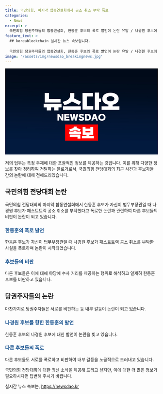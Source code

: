 ```yaml
---
title: 국민의힘, 마지막 합동연설회에서 공소 취소 부탁 폭로
categories:
  - News
excerpt: >
  국민의힘 당권주자들의 합동연설회, 한동훈 후보의 폭로 발언이 논란 유발 / 나경원 후보에 대한 공소 취소 요청 폭로로 당내 갈등 고조 / 후보들, 내부총질에 대한 비판 집중 / 15일 합동연설회에서 유튜버 폭력 사태로 경찰 수사 요청 / 본경선 마무리를 앞둔 당권주자들의 공방과 긴장 속에 23일 전당대회 결과 기대
feature_text: >
  ## koreablockchain 실시간 뉴스 속보입니다.

  국민의힘 당권주자들의 합동연설회, 한동훈 후보의 폭로 발언이 논란 유발 / 나경원 후보에 대한 공소 취소 요청 폭로로 당내 갈등 고조 / 후보들, 내부총질에 대한 비판 집중 / 15일 합동연설회에서 유튜버 폭력 사태로 경찰 수사 요청 / 본경선 마무리를 앞둔 당권주자들의 공방과 긴장 속에 23일 전당대회 결과 기대
image: '/assets/img/newsdao_breakingnews.jpg'
---
```


<p><img src="/assets/img/newsdao_breakingnews.jpg" alt="koreablockchain 속보" /></p>

<p>저의 업무는 특정 주제에 대한 포괄적인 정보를 제공하는 것입니다. 이를 위해 다양한 정보를 찾아 정리하여 전달하는 블로거로서, 국민의힘 전당대회의 최근 사건과 후보자들 간의 논란에 대해 전해드리겠습니다.</p>

<h2 data-ke-size="size26">국민의힘 전당대회 논란</h2>

<p data-ke-size="size16">국민의힘 전당대회의 마지막 합동연설회에서 한동훈 후보가 자신이 법무부장관일 때 나경원 후보가 패스트트랙 공소 취소를 부탁했다고 폭로한 논란과 관련하여 다른 후보들의 비판이 논란이 되고 있습니다.</p>

<h3><b><span style="color: #1a5490;">한동훈의 폭로 발언</span></b></h3>

<p data-ke-size="size16">한동훈 후보가 자신이 법무부장관일 때 나경원 후보가 패스트트랙 공소 취소를 부탁한 사실을 폭로하며 논란이 시작되었습니다.</p>

<h3><b><span style="color: #1a5490;">후보들의 비판</span></b></h3>

<p data-ke-size="size16">다른 후보들은 이에 대해 야당에 수사 거리를 제공하는 행위로 해석하고 일제히 한동훈 후보를 비판하고 있습니다.</p>

<h2 data-ke-size="size26">당권주자들의 논란</h2>

<p data-ke-size="size16">마찬가지로 당권주자들은 서로를 비판하는 등 내부 갈등이 논란이 되고 있습니다.</p>

<h3><b><span style="color: #1a5490;">나경원 후보를 향한 한동훈의 발언</span></b></h3>

<p data-ke-size="size16">한동훈 후보의 나경원 후보에 대한 발언이 논란을 빚고 있습니다.</p>

<h3><b><span style="color: #1a5490;">다른 후보들의 폭로</span></b></h3>

<p data-ke-size="size16">다른 후보들도 서로를 폭로하고 비판하여 내부 갈등을 노골적으로 드러내고 있습니다.</p>

<p>국민의힘 전당대회에 대한 최신 소식을 제공해 드리고 싶지만, 이에 대한 더 많은 정보가 필요하시다면 답변해 주시기 바랍니다.</p>
실시간 뉴스 속보는, <a href="https://newsdao.kr" rel="dofollow">https://newsdao.kr</a>


